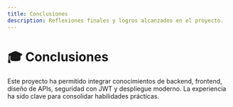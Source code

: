 ```yaml
---
title: Conclusiones
description: Reflexiones finales y logros alcanzados en el proyecto.
---
```


# 🎓 Conclusiones

Este proyecto ha permitido integrar conocimientos de backend, frontend, diseño de APIs, seguridad con JWT y despliegue moderno. La experiencia ha sido clave para consolidar habilidades prácticas.
